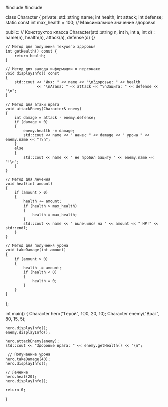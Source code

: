 #include <iostream>
#include <string>

class Character 
{
private:
    std::string name;
    int health;
    int attack;
    int defense;
    static const int max_health = 100; // Максимальное значение здоровья

public:
    // Конструктор класса
    Character(std::string n, int h, int a, int d) 
        : name(n), health(h), attack(a), defense(d) {}

    // Метод для получения текущего здоровья
    int getHealth() const {
        return health;
    }

    // Метод для вывода информации о персонаже
    void displayInfo() const 
    {
        std::cout << "Имя: " << name << "\nЗдоровье: " << health 
                  << "\nАтака: " << attack << "\nЗащита: " << defense << "\n";
    }

    // Метод для атаки врага
    void attackEnemy(Character& enemy) 
    {
        int damage = attack - enemy.defense;
        if (damage > 0) 
        {
            enemy.health -= damage;
            std::cout << name << " нанес " << damage << " урона " << enemy.name << "!\n";
        } 
        else 
        {
            std::cout << name << " не пробил защиту " << enemy.name << "!\n";
        }
    }
    
    // Метод для лечения
    void heal(int amount) 
    {
        if (amount > 0) 
        {
            health += amount;
            if (health > max_health) 
            {
                health = max_health;
            }
            std::cout << name << " вылечился на " << amount << " HP!" << std::endl;
        }
    }
    
    // Метод для получения урона
    void takeDamage(int amount) 
    {
        if (amount > 0) 
        {
            health -= amount;
            if (health < 0) 
            {
                health = 0;
            }
        }
    }
};

int main() 
{
    Character hero("Герой", 100, 20, 10);
    Character enemy("Враг", 80, 15, 5);

    hero.displayInfo();
    enemy.displayInfo();

    hero.attackEnemy(enemy);
    std::cout << "Здоровье врага: " << enemy.getHealth() << "\n";
    
     // Получаение урона
    hero.takeDamage(40);
    hero.displayInfo();

    // Лечение
    hero.heal(20);
    hero.displayInfo();
    
    return 0;
}
